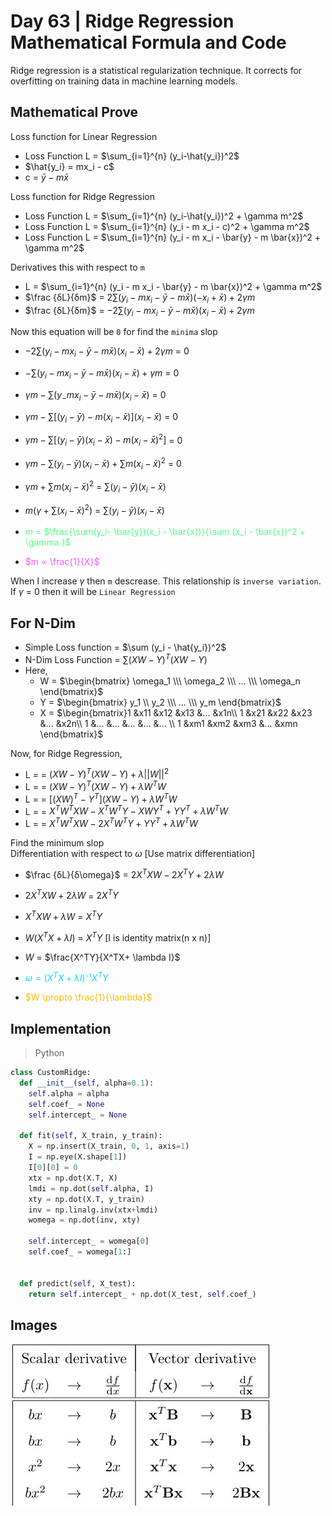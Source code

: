 # Day 63 | Ridge Regression Mathematical Formula and Code
Ridge regression is a statistical regularization technique. It corrects for overfitting on training data in machine learning models.

##  Mathematical Prove
Loss function for Linear Regression
- Loss Function L = $\sum_{i=1}^{n} (y_i-\hat{y_i})^2$
- $\hat{y_i} = mx_i - c$
- c = $\bar{y} - m \bar{x}$

<!-- - $\frac {δL}{δ\beta_0}$ = $\frac{1}{m}$ $[2*(y_1-\hat{y_1})(-1) + 2(y_2-\hat{y_2})(-1)]$ -->

Loss function for Ridge Regression
- Loss Function L = $\sum_{i=1}^{n} (y_i-\hat{y_i})^2 + \gamma m^2$
- Loss Function L = $\sum_{i=1}^{n} (y_i - m x_i - c)^2 + \gamma m^2$
- Loss Function L = $\sum_{i=1}^{n} (y_i - m x_i - \bar{y} - m \bar{x})^2 + \gamma m^2$

Derivatives this with respect to `m`
- L = $\sum_{i=1}^{n} (y_i - m x_i - \bar{y} - m \bar{x})^2 + \gamma m^2$
- $\frac {δL}{δm}$ = $2\sum(y_i - m x_i - \bar{y} - m \bar{x})(-x_i + \bar{x}) + 2\gamma m$
- $\frac {δL}{δm}$ = $-2\sum(y_i - m x_i - \bar{y} - m \bar{x})(x_i - \bar{x}) + 2\gamma m$

Now this equation will be `0` for find the `minima` slop
- $-2\sum(y_i - m x_i - \bar{y} - m \bar{x})(x_i - \bar{x}) + 2\gamma m$ = $0$
- $-\sum(y_i - m x_i - \bar{y} - m \bar{x})(x_i - \bar{x}) + \gamma m$ = $0$
- $\gamma m -\sum(y_ - m x_i - \bar{y} - m \bar{x})(x_i - \bar{x})$ = $0$

- $\gamma m -\sum[(y_i- \bar{y}) - m (x_i - \bar{x})](x_i - \bar{x})$ = $0$
- $\gamma m -\sum[(y_i- \bar{y})(x_i - \bar{x}) - m (x_i - \bar{x})^2]$ = $0$
- $\gamma m -\sum(y_i- \bar{y})(x_i - \bar{x}) +\sum m (x_i - \bar{x})^2$ = $0$
- $\gamma m +\sum m (x_i - \bar{x})^2$ = $\sum(y_i- \bar{y})(x_i - \bar{x})$
- $m (\gamma +\sum (x_i - \bar{x})^2)$ = $\sum(y_i- \bar{y})(x_i - \bar{x})$
- <span style="color:#54ff82"> $m$ = $\frac{\sum(y_i- \bar{y})(x_i - \bar{x})}{\sum (x_i - \bar{x})^2 + \gamma }$ </span>
- <span style="color:#f654ff"> $m ∝ \frac{1}{X}$ </span>

When I increase $\gamma$ then `m` descrease. This relationship is  `inverse variation`. If $\gamma$ = 0 then it will be `Linear Regression`

## For N-Dim 
- Simple Loss function = $\sum (y_i - \hat{y_i})^2$
- N-Dim Loss Function = $\sum (XW - Y)^T (XW-Y)$
- Here,
  - W = $\begin{bmatrix} \omega_1 \\\ \omega_2 \\\ ... \\\ \omega_n \end{bmatrix}$
  - Y = $\begin{bmatrix} y_1 \\ y_2 \\\ ... \\\ y_m \end{bmatrix}$
  -  X = $\begin{bmatrix}1 &x11 &x12 &x13 &... &x1n\\ 1 &x21 &x22 &x23 &... &x2n\\ 1 &... &... &... &... &... \\ 1 &xm1 &xm2 &xm3 &... &xmn \end{bmatrix}$

Now, for Ridge Regression,
- L = = $(XW - Y)^T (XW-Y) +\lambda ||W||^2$
- L = = $(XW - Y)^T (XW-Y) +\lambda W^TW$
- L = = $[(XW)^T - Y^T] (XW-Y) +\lambda W^TW$
- L = = $X^TW^TXW - X^TW^TY - XWY^T + YY^T + \lambda W^TW$
- L = = $X^TW^TXW - 2X^TW^TY + YY^T + \lambda W^TW$

Find the minimum slop<br>
Differentiation with respect to $\omega$ [Use matrix differentiation]

- $\frac {δL}{δ\omega}$ = $2X^TXW - 2X^TY + 2\lambda W$
- $2X^TXW+ 2\lambda W$ = $2X^TY$
- $X^TXW+ \lambda W$ = $X^TY$
- $W(X^TX+ \lambda I)$ = $X^TY$ [I is identity matrix(n x n)]
- $W$ = $\frac{X^TY}{X^TX+ \lambda I}$

- <span style="color:#03d7fc"> $\omega = (X^TX + \lambda I)⁻¹ X^TY$ </span>
- <span style="color:#fcba03">$W \propto \frac{1}{\lambda}$ </span>

## Implementation
> Python
```python
class CustomRidge:
  def __init__(self, alpha=0.1):
    self.alpha = alpha
    self.coef_ = None
    self.intercept_ = None

  def fit(self, X_train, y_train):
    X = np.insert(X_train, 0, 1, axis=1)
    I = np.eye(X.shape[1])
    I[0][0] = 0
    xtx = np.dot(X.T, X)
    lmdi = np.dot(self.alpha, I)
    xty = np.dot(X.T, y_train)
    inv = np.linalg.inv(xtx+lmdi)
    womega = np.dot(inv, xty)

    self.intercept_ = womega[0]
    self.coef_ = womega[1:]


  def predict(self, X_test):
    return self.intercept_ + np.dot(X_test, self.coef_)
```


## Images
![image](assets/Capture.JPG)
